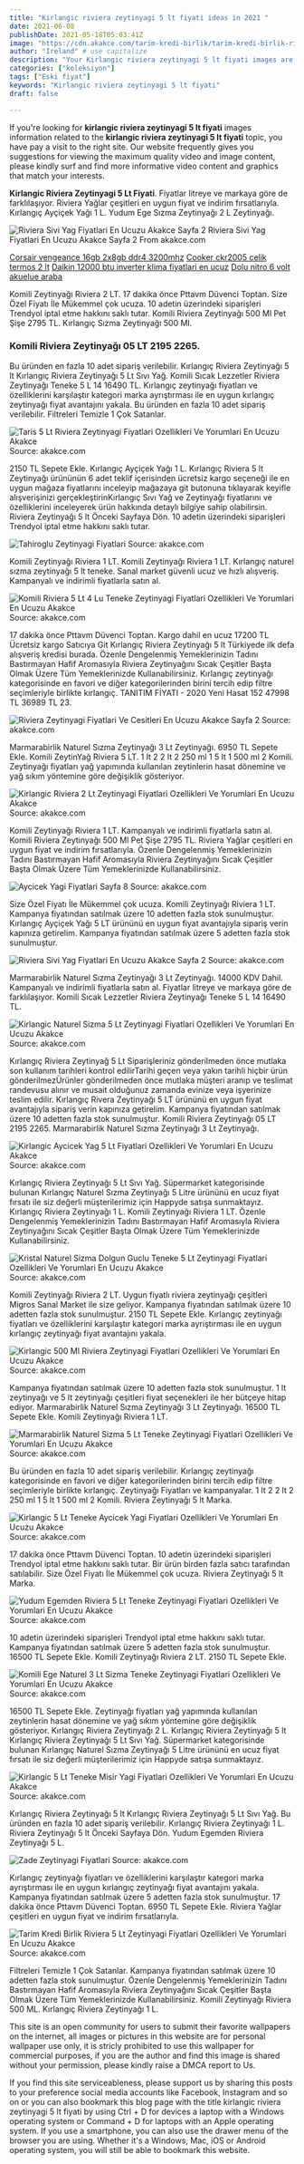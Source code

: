 ```yaml
---
title: "Kirlangic riviera zeytinyagi 5 lt fiyati ideas in 2021 "
date: 2021-06-08
publishDate: 2021-05-18T05:03:41Z
image: "https://cdn.akakce.com/tarim-kredi-birlik/tarim-kredi-birlik-riviera-5-lt-zeytinyagi-z.jpg"
author: "Ireland" # use capitalize
description: "Your Kirlangic riviera zeytinyagi 5 lt fiyati images are available in this site. Kirlangic riviera zeytinyagi 5 lt fiyati are a topic that is being searched for and liked by netizens today. You can Download the Kirlangic riviera zeytinyagi 5 lt fiyati files here. Get all royalty-free photos and vectors."
categories: ["koleksiyon"]
tags: ["Eski fiyat"]
keywords: "Kirlangic riviera zeytinyagi 5 lt fiyati"
draft: false

---
```


If you're looking for **kirlangic riviera zeytinyagi 5 lt fiyati** images information related to the **kirlangic riviera zeytinyagi 5 lt fiyati** topic, you have pay a visit to the right  site.  Our website frequently  gives you  suggestions  for viewing  the maximum  quality video and image  content, please kindly surf and find more informative video content and graphics  that match your interests.

**Kirlangic Riviera Zeytinyagi 5 Lt Fiyati**. Fiyatlar litreye ve markaya göre de farklılaşıyor. Riviera Yağlar çeşitleri en uygun fiyat ve indirim fırsatlarıyla. Kırlangıç Ayçiçek Yağı 1 L. Yudum Ege Sızma Zeytinyağı 2 L Zeytinyağı.

![Riviera Sivi Yag Fiyatlari En Ucuzu Akakce Sayfa 2](https://cdn.akakce.com/komili/komili-riviera-3-lt-teneke-zeytinyagi-x.jpg "Riviera Sivi Yag Fiyatlari En Ucuzu Akakce Sayfa 2")
Riviera Sivi Yag Fiyatlari En Ucuzu Akakce Sayfa 2 From akakce.com

[Corsair vengeance 16gb 2x8gb ddr4 3200mhz](/corsair-vengeance-16gb-2x8gb-ddr4-3200mhz/)
[Cooker ckr2005 celik termos 2 lt](/cooker-ckr2005-celik-termos-2-lt/)
[Daikin 12000 btu inverter klima fiyatlari en ucuz](/daikin-12000-btu-inverter-klima-fiyatlari-en-ucuz/)
[Dolu nitro 6 volt akuelue araba](/dolu-nitro-6-volt-akuelue-araba/)

Komili Zeytinyağı Riviera 2 LT. 17 dakika önce Pttavm Düvenci Toptan. Size Özel Fiyatı İle Mükemmel çok ucuza. 10 adetin üzerindeki siparişleri Trendyol iptal etme hakkını saklı tutar. Komili Riviera Zeytinyağı 500 Ml Pet Şişe 2795 TL. Kırlangıç Sızma Zeytinyağı 500 Ml.

### Komili Riviera Zeytinyağı 05 LT 2195 2265.

Bu üründen en fazla 10 adet sipariş verilebilir. Kırlangıç Riviera Zeytinyağı 5 lt Kırlangıç Riviera Zeytinyağı 5 Lt Sıvı Yağ. Komili Sıcak Lezzetler Riviera Zeytinyağı Teneke 5 L 14 16490 TL. Kırlangıç zeytinyağı fiyatları ve özelliklerini karşılaştır kategori marka ayrıştırması ile en uygun kırlangıç zeytinyağı fiyat avantajını yakala. Bu üründen en fazla 10 adet sipariş verilebilir. Filtreleri Temizle 1 Çok Satanlar.


![Taris 5 Lt Riviera Zeytinyagi Fiyatlari Ozellikleri Ve Yorumlari En Ucuzu Akakce](https://cdn.akakce.com/taris/taris-5-lt-riviera-zeytinyagi-z.jpg "Taris 5 Lt Riviera Zeytinyagi Fiyatlari Ozellikleri Ve Yorumlari En Ucuzu Akakce")
Source: akakce.com

2150 TL Sepete Ekle. Kırlangıç Ayçiçek Yağı 1 L. Kırlangıç Riviera 5 lt Zeytinyağı ürününün 6 adet teklif içerisinden ücretsiz kargo seçeneği ile en uygun mağaza fiyatlarını inceleyip mağazaya git butonuna tıklayarak keyifle alışverişinizi gerçekleştirinKırlangıç Sıvı Yağ ve Zeytinyağı fiyatlarını ve özelliklerini inceleyerek ürün hakkında detaylı bilgiye sahip olabilirsin. Riviera Zeytinyağı 5 lt Önceki Sayfaya Dön. 10 adetin üzerindeki siparişleri Trendyol iptal etme hakkını saklı tutar.

![Tahiroglu Zeytinyagi Fiyatlari](https://iis-akakce.akamaized.net/p.x?%2F%2Fproductimages%2Ehepsiburada%2Enet%2Fs%2F35%2F600%2F10489602015282%2Ejpg "Tahiroglu Zeytinyagi Fiyatlari")
Source: akakce.com

Komili Zeytinyağı Riviera 1 LT. Komili Zeytinyağı Riviera 1 LT. Kırlangıç naturel sızma zeytinyağı 5 lt teneke. Sanal market güvenli ucuz ve hızlı alışveriş. Kampanyalı ve indirimli fiyatlarla satın al.

![Komili Riviera 5 Lt 4 Lu Teneke Zeytinyagi Fiyatlari Ozellikleri Ve Yorumlari En Ucuzu Akakce](https://cdn.akakce.com/komili/komili-riviera-5-lt-4-lu-teneke-zeytinyagi-z.jpg "Komili Riviera 5 Lt 4 Lu Teneke Zeytinyagi Fiyatlari Ozellikleri Ve Yorumlari En Ucuzu Akakce")
Source: akakce.com

17 dakika önce Pttavm Düvenci Toptan. Kargo dahil en ucuz 17200 TL Ücretsiz kargo Satıcıya Git Kırlangıç Riviera Zeytinyağı 5 lt Türkiyede ilk defa alışveriş kredisi burada. Özenle Dengelenmiş Yemeklerinizin Tadını Bastırmayan Hafif Aromasıyla Riviera Zeytinyağını Sıcak Çeşitler Başta Olmak Üzere Tüm Yemeklerinizde Kullanabilirsiniz. Kırlangıç zeytinyağı kategorisinde en favori ve diğer kategorilerinden birini tercih edip filtre seçimleriyle birlikte kırlangıç. TANITIM FİYATI - 2020 Yeni Hasat 152 47998 TL 36989 TL 23.

![Riviera Zeytinyagi Fiyatlari Ve Cesitleri En Ucuzu Akakce Sayfa 2](https://cdn.akakce.com/kristal/kristal-riviera-5-lt-4-lu-teneke-x.jpg "Riviera Zeytinyagi Fiyatlari Ve Cesitleri En Ucuzu Akakce Sayfa 2")
Source: akakce.com

Marmarabirlik Naturel Sızma Zeytinyağı 3 Lt Zeytinyağı. 6950 TL Sepete Ekle. Komili ZeytinYağ Riviera 5 LT. 1 lt 2 2 lt 2 250 ml 1 5 lt 1 500 ml 2 Komili. Zeytinyağı fiyatları yağ yapımında kullanılan zeytinlerin hasat dönemine ve yağ sıkım yöntemine göre değişiklik gösteriyor.

![Kirlangic Riviera 2 Lt Zeytinyagi Fiyatlari Ozellikleri Ve Yorumlari En Ucuzu Akakce](https://cdn.akakce.com/kirlangic/kirlangic-riviera-2-lt-zeytinyagi-z.jpg "Kirlangic Riviera 2 Lt Zeytinyagi Fiyatlari Ozellikleri Ve Yorumlari En Ucuzu Akakce")
Source: akakce.com

Komili Zeytinyağı Riviera 1 LT. Kampanyalı ve indirimli fiyatlarla satın al. Komili Riviera Zeytinyağı 500 Ml Pet Şişe 2795 TL. Riviera Yağlar çeşitleri en uygun fiyat ve indirim fırsatlarıyla. Özenle Dengelenmiş Yemeklerinizin Tadını Bastırmayan Hafif Aromasıyla Riviera Zeytinyağını Sıcak Çeşitler Başta Olmak Üzere Tüm Yemeklerinizde Kullanabilirsiniz.

![Aycicek Yagi Fiyatlari Sayfa 8](https://cdn.akakce.com/zade/zade-2-lt-sizma-zeytinyagi-2-lt-aycicek-yagi-x.jpg "Aycicek Yagi Fiyatlari Sayfa 8")
Source: akakce.com

Size Özel Fiyatı İle Mükemmel çok ucuza. Komili Zeytinyağı Riviera 1 LT. Kampanya fiyatından satılmak üzere 10 adetten fazla stok sunulmuştur. Kırlangıç Ayçiçek Yağı 5 LT ürününü en uygun fiyat avantajıyla sipariş verin kapınıza getirelim. Kampanya fiyatından satılmak üzere 5 adetten fazla stok sunulmuştur.

![Riviera Sivi Yag Fiyatlari En Ucuzu Akakce Sayfa 2](https://cdn.akakce.com/komili/komili-riviera-3-lt-teneke-zeytinyagi-x.jpg "Riviera Sivi Yag Fiyatlari En Ucuzu Akakce Sayfa 2")
Source: akakce.com

Marmarabirlik Naturel Sızma Zeytinyağı 3 Lt Zeytinyağı. 14000 KDV Dahil. Kampanyalı ve indirimli fiyatlarla satın al. Fiyatlar litreye ve markaya göre de farklılaşıyor. Komili Sıcak Lezzetler Riviera Zeytinyağı Teneke 5 L 14 16490 TL.

![Kirlangic Naturel Sizma 5 Lt Zeytinyagi Fiyatlari Ozellikleri Ve Yorumlari En Ucuzu Akakce](https://cdn.akakce.com/kirlangic/kirlangic-naturel-sizma-5-lt-zeytinyagi-z.jpg "Kirlangic Naturel Sizma 5 Lt Zeytinyagi Fiyatlari Ozellikleri Ve Yorumlari En Ucuzu Akakce")
Source: akakce.com

Kırlangıç Riviera Zeytinyağ 5 Lt Siparişleriniz gönderilmeden önce mutlaka son kullanım tarihleri kontrol edilirTarihi geçen veya yakın tarihli hiçbir ürün gönderilmezÜrünler gönderilmeden önce mutlaka müşteri aranıp ve teslimat randevusu alınır ve musait olduğunuz zamanda evinize veya işyerinize teslim edilir. Kırlangıç Rivera Zeytinyağı 5 LT ürününü en uygun fiyat avantajıyla sipariş verin kapınıza getirelim. Kampanya fiyatından satılmak üzere 10 adetten fazla stok sunulmuştur. Komili Riviera Zeytinyağı 05 LT 2195 2265. Marmarabirlik Naturel Sızma Zeytinyağı 3 Lt Zeytinyağı.

![Kirlangic Aycicek Yag 5 Lt Fiyatlari Ozellikleri Ve Yorumlari En Ucuzu Akakce](https://iis-akakce.akamaized.net/p.z?%2F%2Fproductimages%2Ehepsiburada%2Enet%2Fs%2F69%2F600%2F110000010583768%2Ejpg "Kirlangic Aycicek Yag 5 Lt Fiyatlari Ozellikleri Ve Yorumlari En Ucuzu Akakce")
Source: akakce.com

Kırlangıç Riviera Zeytinyağı 5 Lt Sıvı Yağ. Süpermarket kategorisinde bulunan Kırlangıç Naturel Sızma Zeytinyağı 5 Litre ürününü en ucuz fiyat fırsatı ile siz değerli müşterilerimiz için Happyde satışa sunmaktayız. Kırlangıç Riviera Zeytinyağı 1 L. Komili Zeytinyağı Riviera 1 LT. Özenle Dengelenmiş Yemeklerinizin Tadını Bastırmayan Hafif Aromasıyla Riviera Zeytinyağını Sıcak Çeşitler Başta Olmak Üzere Tüm Yemeklerinizde Kullanabilirsiniz.

![Kristal Naturel Sizma Dolgun Guclu Teneke 5 Lt Zeytinyagi Fiyatlari Ozellikleri Ve Yorumlari En Ucuzu Akakce](https://cdn.akakce.com/kristal/kristal-naturel-sizma-dolgun-guclu-teneke-5-lt-zeytinyagi-z.jpg "Kristal Naturel Sizma Dolgun Guclu Teneke 5 Lt Zeytinyagi Fiyatlari Ozellikleri Ve Yorumlari En Ucuzu Akakce")
Source: akakce.com

Komili Zeytinyağı Riviera 2 LT. Uygun fiyatlı riviera zeytinyağı çeşitleri Migros Sanal Market ile size geliyor. Kampanya fiyatından satılmak üzere 10 adetten fazla stok sunulmuştur. 2150 TL Sepete Ekle. Kırlangıç zeytinyağı fiyatları ve özelliklerini karşılaştır kategori marka ayrıştırması ile en uygun kırlangıç zeytinyağı fiyat avantajını yakala.

![Kirlangic 500 Ml Riviera Zeytinyagi Fiyatlari Ozellikleri Ve Yorumlari En Ucuzu Akakce](https://cdn.akakce.com/kirlangic/kirlangic-500-ml-riviera-zeytinyagi-z.jpg "Kirlangic 500 Ml Riviera Zeytinyagi Fiyatlari Ozellikleri Ve Yorumlari En Ucuzu Akakce")
Source: akakce.com

Kampanya fiyatından satılmak üzere 10 adetten fazla stok sunulmuştur. 1 lt zeytinyağı ve 5 lt zeytinyağı çeşitleri fiyat seçenekleri ile her bütçeye hitap ediyor. Marmarabirlik Naturel Sızma Zeytinyağı 3 Lt Zeytinyağı. 16500 TL Sepete Ekle. Komili Zeytinyağı Riviera 1 LT.

![Marmarabirlik Naturel Sizma 5 Lt Teneke Zeytinyagi Fiyatlari Ozellikleri Ve Yorumlari En Ucuzu Akakce](https://cdn.akakce.com/marmarabirlik/marmarabirlik-naturel-sizma-5-lt-teneke-zeytinyagi-z.jpg "Marmarabirlik Naturel Sizma 5 Lt Teneke Zeytinyagi Fiyatlari Ozellikleri Ve Yorumlari En Ucuzu Akakce")
Source: akakce.com

Bu üründen en fazla 10 adet sipariş verilebilir. Kırlangıç zeytinyağı kategorisinde en favori ve diğer kategorilerinden birini tercih edip filtre seçimleriyle birlikte kırlangıç. Zeytinyağı Fiyatları ve kampanyalar. 1 lt 2 2 lt 2 250 ml 1 5 lt 1 500 ml 2 Komili. Riviera Zeytinyağı 5 lt Marka.

![Kirlangic 5 Lt Teneke Aycicek Yagi Fiyatlari Ozellikleri Ve Yorumlari En Ucuzu Akakce](https://cdn.akakce.com/kirlangic/kirlangic-5-lt-teneke-aycicek-yagi-z.jpg "Kirlangic 5 Lt Teneke Aycicek Yagi Fiyatlari Ozellikleri Ve Yorumlari En Ucuzu Akakce")
Source: akakce.com

17 dakika önce Pttavm Düvenci Toptan. 10 adetin üzerindeki siparişleri Trendyol iptal etme hakkını saklı tutar. Bir ürün birden fazla satıcı tarafından satılabilir. Size Özel Fiyatı İle Mükemmel çok ucuza. Riviera Zeytinyağı 5 lt Marka.

![Yudum Egemden Riviera 5 Lt Teneke Zeytinyagi Fiyatlari Ozellikleri Ve Yorumlari En Ucuzu Akakce](https://cdn.akakce.com/yudum/yudum-egemden-riviera-5-lt-teneke-zeytinyagi-z.jpg "Yudum Egemden Riviera 5 Lt Teneke Zeytinyagi Fiyatlari Ozellikleri Ve Yorumlari En Ucuzu Akakce")
Source: akakce.com

10 adetin üzerindeki siparişleri Trendyol iptal etme hakkını saklı tutar. Kampanya fiyatından satılmak üzere 5 adetten fazla stok sunulmuştur. 16500 TL Sepete Ekle. Komili Zeytinyağı Riviera 2 LT. 2150 TL Sepete Ekle.

![Komili Ege Naturel 3 Lt Sizma Teneke Zeytinyagi Fiyatlari Ozellikleri Ve Yorumlari En Ucuzu Akakce](https://cdn.akakce.com/komili/komili-ege-naturel-3-lt-sizma-teneke-zeytinyagi-z.jpg "Komili Ege Naturel 3 Lt Sizma Teneke Zeytinyagi Fiyatlari Ozellikleri Ve Yorumlari En Ucuzu Akakce")
Source: akakce.com

16500 TL Sepete Ekle. Zeytinyağı fiyatları yağ yapımında kullanılan zeytinlerin hasat dönemine ve yağ sıkım yöntemine göre değişiklik gösteriyor. Kırlangıç Riviera Zeytinyağı 2 L. Kırlangıç Riviera Zeytinyağı 5 lt Kırlangıç Riviera Zeytinyağı 5 Lt Sıvı Yağ. Süpermarket kategorisinde bulunan Kırlangıç Naturel Sızma Zeytinyağı 5 Litre ürününü en ucuz fiyat fırsatı ile siz değerli müşterilerimiz için Happyde satışa sunmaktayız.

![Kirlangic 5 Lt Teneke Misir Yagi Fiyatlari Ozellikleri Ve Yorumlari En Ucuzu Akakce](https://iis-akakce.akamaized.net/p.z?%2F%2Fproductimages%2Ehepsiburada%2Enet%2Fs%2F10%2F600%2F9221735383090%2Ejpg "Kirlangic 5 Lt Teneke Misir Yagi Fiyatlari Ozellikleri Ve Yorumlari En Ucuzu Akakce")
Source: akakce.com

Kırlangıç Riviera Zeytinyağı 5 lt Kırlangıç Riviera Zeytinyağı 5 Lt Sıvı Yağ. Bu üründen en fazla 10 adet sipariş verilebilir. Kırlangıç Riviera Zeytinyağı 1 L. Riviera Zeytinyağı 5 lt Önceki Sayfaya Dön. Yudum Egemden Riviera Zeytinyağı 5 L.

![Zade Zeytinyagi Fiyatlari](https://iis-akakce.akamaized.net/p.x?%2F%2Fn11scdn%2Eakamaized%2Enet%2Fa1%2F1024%2Fev%2Dyasam%2Fzeytin%2Dyagi%2Fzade%2Dnaturel%2Dsizma%2Dzeytinyagi%2D5%2Dl%5F%5F0972610914700082%2Ejpg "Zade Zeytinyagi Fiyatlari")
Source: akakce.com

Kırlangıç zeytinyağı fiyatları ve özelliklerini karşılaştır kategori marka ayrıştırması ile en uygun kırlangıç zeytinyağı fiyat avantajını yakala. Kampanya fiyatından satılmak üzere 5 adetten fazla stok sunulmuştur. 17 dakika önce Pttavm Düvenci Toptan. 6950 TL Sepete Ekle. Riviera Yağlar çeşitleri en uygun fiyat ve indirim fırsatlarıyla.

![Tarim Kredi Birlik Riviera 5 Lt Zeytinyagi Fiyatlari Ozellikleri Ve Yorumlari En Ucuzu Akakce](https://cdn.akakce.com/tarim-kredi-birlik/tarim-kredi-birlik-riviera-5-lt-zeytinyagi-z.jpg "Tarim Kredi Birlik Riviera 5 Lt Zeytinyagi Fiyatlari Ozellikleri Ve Yorumlari En Ucuzu Akakce")
Source: akakce.com

Filtreleri Temizle 1 Çok Satanlar. Kampanya fiyatından satılmak üzere 10 adetten fazla stok sunulmuştur. Özenle Dengelenmiş Yemeklerinizin Tadını Bastırmayan Hafif Aromasıyla Riviera Zeytinyağını Sıcak Çeşitler Başta Olmak Üzere Tüm Yemeklerinizde Kullanabilirsiniz. Komili Zeytinyağı Riviera 500 ML. Kırlangıç Riviera Zeytinyağı 1 L.

This site is an open community for users to submit their favorite wallpapers on the internet, all images or pictures in this website are for personal wallpaper use only, it is stricly prohibited to use this wallpaper for commercial purposes, if you are the author and find this image is shared without your permission, please kindly raise a DMCA report to Us.

If you find this site serviceableness, please support us by sharing this posts to your preference social media accounts like Facebook, Instagram and so on or you can also bookmark this blog page with the title kirlangic riviera zeytinyagi 5 lt fiyati by using Ctrl + D for devices a laptop with a Windows operating system or Command + D for laptops with an Apple operating system. If you use a smartphone, you can also use the drawer menu of the browser you are using. Whether it's a Windows, Mac, iOS or Android operating system, you will still be able to bookmark this website.
